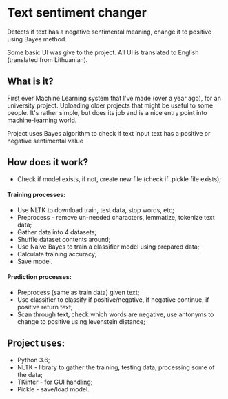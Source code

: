 # Text sentiment changer
 Detects if text has a negative sentimental meaning, change it to positive using Bayes method.

Some basic UI was give to the project. All UI is translated to English (translated from Lithuanian).

## What is it?
First ever Machine Learning system that I've made (over a year ago), for an university project. Uploading older projects that might be useful to some people. It's rather simple, but does its job and is a nice entry point into machine-learning world.

Project uses Bayes algorithm to check if text input text has a positive or negative sentimental value

## How does it work?
- Check if model exists, if not, create new file (check if .pickle file exists);

#### Training processes:
- Use NLTK to download train, test data, stop words, etc;
- Preprocess - remove un-needed characters, lemmatize, tokenize text data;
- Gather data into 4 datasets;
- Shuffle dataset contents around;
- Use Naive Bayes to train a classifier model using prepared data;
- Calculate training accuracy;
- Save model.

#### Prediction processes:
- Preprocess (same as train data) given text;
- Use classifier to classify if positive/negative, if negative continue, if positive return text;
- Scan through text, check which words are negative, use antonyms to change to positive using levenstein distance;

## Project uses:
- Python 3.6;
- NLTK - library to gather the training, testing data, processing some of the data;
- TKinter - for GUI handling;
- Pickle - save/load model.
